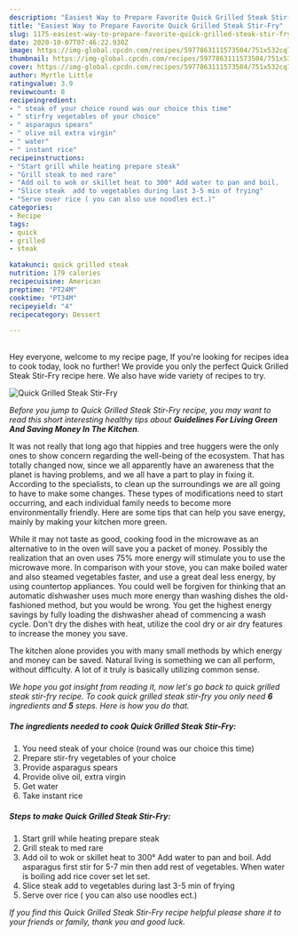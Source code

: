 ```yaml
---
description: "Easiest Way to Prepare Favorite Quick Grilled Steak Stir-Fry"
title: "Easiest Way to Prepare Favorite Quick Grilled Steak Stir-Fry"
slug: 1175-easiest-way-to-prepare-favorite-quick-grilled-steak-stir-fry
date: 2020-10-07T07:46:22.930Z
image: https://img-global.cpcdn.com/recipes/5977863111573504/751x532cq70/quick-grilled-steak-stir-fry-recipe-main-photo.jpg
thumbnail: https://img-global.cpcdn.com/recipes/5977863111573504/751x532cq70/quick-grilled-steak-stir-fry-recipe-main-photo.jpg
cover: https://img-global.cpcdn.com/recipes/5977863111573504/751x532cq70/quick-grilled-steak-stir-fry-recipe-main-photo.jpg
author: Myrtle Little
ratingvalue: 3.9
reviewcount: 8
recipeingredient:
- " steak of your choice round was our choice this time"
- " stirfry vegetables of your choice"
- " asparagus spears"
- " olive oil extra virgin"
- " water"
- " instant rice"
recipeinstructions:
- "Start grill while heating prepare steak"
- "Grill steak to med rare"
- "Add oil to wok or skillet heat to 300° Add water to pan and boil.            Add asparagus first stir for 5-7 min then add rest of vegetables. When water is boiling add rice cover set let set."
- "Slice steak  add to vegetables during last 3-5 min of frying"
- "Serve over rice ( you can also use noodles ect.)"
categories:
- Recipe
tags:
- quick
- grilled
- steak

katakunci: quick grilled steak 
nutrition: 179 calories
recipecuisine: American
preptime: "PT24M"
cooktime: "PT34M"
recipeyield: "4"
recipecategory: Dessert

---
```

<br>
Hey everyone, welcome to my recipe page, If you're looking for recipes idea to cook today, look no further! We provide you only the perfect Quick Grilled Steak Stir-Fry recipe here. We also have wide variety of recipes to try.
<br>


![Quick Grilled Steak Stir-Fry](https://img-global.cpcdn.com/recipes/5977863111573504/751x532cq70/quick-grilled-steak-stir-fry-recipe-main-photo.jpg)

<i>Before you jump to Quick Grilled Steak Stir-Fry recipe, you may want to read this short interesting healthy tips about 
<strong>Guidelines For Living Green And Saving Money In The Kitchen</strong>.</i>
</br>

It was not really that long ago that hippies and tree huggers were the only ones to show concern regarding the well-being of the ecosystem. That has totally changed now, since we all apparently have an awareness that the planet is having problems, and we all have a part to play in fixing it. According to the specialists, to clean up the surroundings we are all going to have to make some changes. These types of modifications need to start occurring, and each individual family needs to become more environmentally friendly. Here are some tips that can help you save energy, mainly by making your kitchen more green.

While it may not taste as good, cooking food in the microwave as an alternative to in the oven will save you a packet of money. Possibly the realization that an oven uses 75% more energy will stimulate you to use the microwave more. In comparison with your stove, you can make boiled water and also steamed vegetables faster, and use a great deal less energy, by using countertop appliances. You could well be forgiven for thinking that an automatic dishwasher uses much more energy than washing dishes the old-fashioned method, but you would be wrong. You get the highest energy savings by fully loading the dishwasher ahead of commencing a wash cycle. Don't dry the dishes with heat, utilize the cool dry or air dry features to increase the money you save.

The kitchen alone provides you with many small methods by which energy and money can be saved. Natural living is something we can all perform, without difficulty. A lot of it truly is basically utilizing common sense.


<i>We hope you got insight from reading it, now let's go back to quick grilled steak stir-fry recipe. To cook quick grilled steak stir-fry you only need <strong>6</strong> ingredients and <strong>5</strong> steps. Here is how you do that.
</i>

##### The ingredients needed to cook Quick Grilled Steak Stir-Fry:

1. You need  steak of your choice (round was our choice this time)
1. Prepare  stir-fry vegetables of your choice
1. Provide  asparagus spears
1. Provide  olive oil, extra virgin
1. Get  water
1. Take  instant rice


##### Steps to make Quick Grilled Steak Stir-Fry:

1. Start grill while heating prepare steak
1. Grill steak to med rare
1. Add oil to wok or skillet heat to 300° Add water to pan and boil.            Add asparagus first stir for 5-7 min then add rest of vegetables. When water is boiling add rice cover set let set.
1. Slice steak  add to vegetables during last 3-5 min of frying
1. Serve over rice ( you can also use noodles ect.)


<i>If you find this Quick Grilled Steak Stir-Fry recipe helpful please share it to your friends or family, thank you and good luck.</i>
